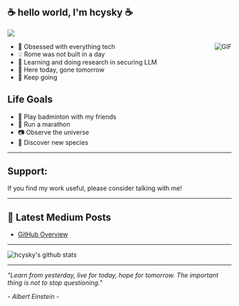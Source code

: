 ## :coffee: hello world, I'm hcysky :coffee:


![](https://komarev.com/ghpvc/?username=hcysky&color=blue)
<!-- Referecne: https://github.com/antonkomarev/github-profile-views-counter?tab=readme-ov-file -->

<img align="right" alt="GIF" src="https://media.giphy.com/media/vzO0Vc8b2VBLi/giphy.gif" />



- :robot: Obsessed with everything tech
- :bulb: Rome was not built in a day
- :mag_right: Learning and doing research in securing LLM
- :memo: Here today, gone tomorrow
- :100: Keep going


## Life Goals

- :badminton: Play badminton with my friends
- :runner: Run a marathon
- :camera: Observe the universe
- :microscope: Discover new species

---


## Support:

If you find my work useful, please consider talking with me</a>!



---

##  📕 Latest Medium Posts
<!-- BLOG-POST-LIST:START -->
- [GitHub Overview](https://github.com/hcysky)
<!-- BLOG-POST-LIST:END -->

---

![hcysky's github stats](https://github-readme-stats.vercel.app/api?username=hcysky&show_icons=true&hide_border=true&hide=contribs&theme=dark)

<!-- https://github.com/anuraghazra/github-readme-stats/ -->

---

*"Learn from yesterday, live for today, hope for tomorrow. The important thing is not to stop questioning."*

*- Albert Einstein -*

